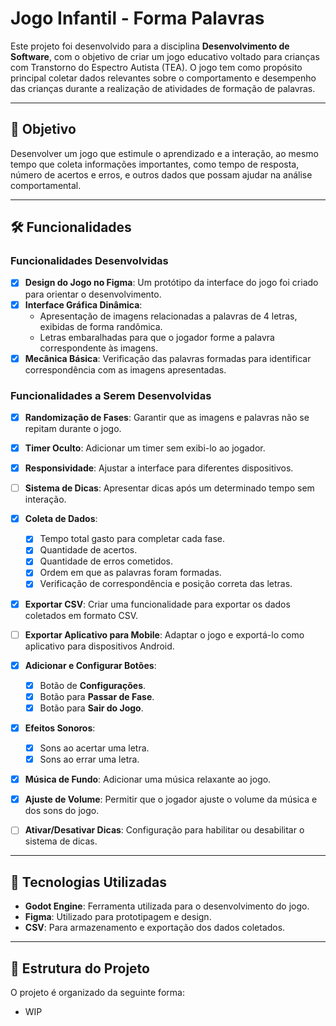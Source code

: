 # Jogo Infantil - Forma Palavras

Este projeto foi desenvolvido para a disciplina **Desenvolvimento de Software**, com o objetivo de criar um jogo educativo voltado para crianças com Transtorno do Espectro Autista (TEA). O jogo tem como propósito principal coletar dados relevantes sobre o comportamento e desempenho das crianças durante a realização de atividades de formação de palavras.

---

## 🎯 Objetivo

Desenvolver um jogo que estimule o aprendizado e a interação, ao mesmo tempo que coleta informações importantes, como tempo de resposta, número de acertos e erros, e outros dados que possam ajudar na análise comportamental.

---

## 🛠️ Funcionalidades

### Funcionalidades Desenvolvidas
- [x] **Design do Jogo no Figma**: Um protótipo da interface do jogo foi criado para orientar o desenvolvimento.
- [x] **Interface Gráfica Dinâmica**: 
  - Apresentação de imagens relacionadas a palavras de 4 letras, exibidas de forma randômica.
  - Letras embaralhadas para que o jogador forme a palavra correspondente às imagens.
- [x] **Mecânica Básica**: Verificação das palavras formadas para identificar correspondência com as imagens apresentadas.

### Funcionalidades a Serem Desenvolvidas
- [x] **Randomização de Fases**: Garantir que as imagens e palavras não se repitam durante o jogo.
- [x] **Timer Oculto**: Adicionar um timer sem exibi-lo ao jogador.
- [x] **Responsividade**: Ajustar a interface para diferentes dispositivos.
- [ ] **Sistema de Dicas**: Apresentar dicas após um determinado tempo sem interação.
- [x] **Coleta de Dados**:
  - [x] Tempo total gasto para completar cada fase.
  - [x] Quantidade de acertos.
  - [x] Quantidade de erros cometidos.
  - [x] Ordem em que as palavras foram formadas.
  - [x] Verificação de correspondência e posição correta das letras.
- [x] **Exportar CSV**: Criar uma funcionalidade para exportar os dados coletados em formato CSV.
- [ ] **Exportar Aplicativo para Mobile**: Adaptar o jogo e exportá-lo como aplicativo para dispositivos Android.
- [x] **Adicionar e Configurar Botões**:
  - [x] Botão de **Configurações**.
  - [x] Botão para **Passar de Fase**.
  - [x] Botão para **Sair do Jogo**.
- [x] **Efeitos Sonoros**:
  - [x] Sons ao acertar uma letra.
  - [x] Sons ao errar uma letra.
- [x] **Música de Fundo**: Adicionar uma música relaxante ao jogo.
- [X] **Ajuste de Volume**: Permitir que o jogador ajuste o volume da música e dos sons do jogo.
- [ ] **Ativar/Desativar Dicas**: Configuração para habilitar ou desabilitar o sistema de dicas.


---

## 🚀 Tecnologias Utilizadas

- **Godot Engine**: Ferramenta utilizada para o desenvolvimento do jogo.
- **Figma**: Utilizado para prototipagem e design.
- **CSV**: Para armazenamento e exportação dos dados coletados.

---

## 📌 Estrutura do Projeto

O projeto é organizado da seguinte forma:

- WIP
